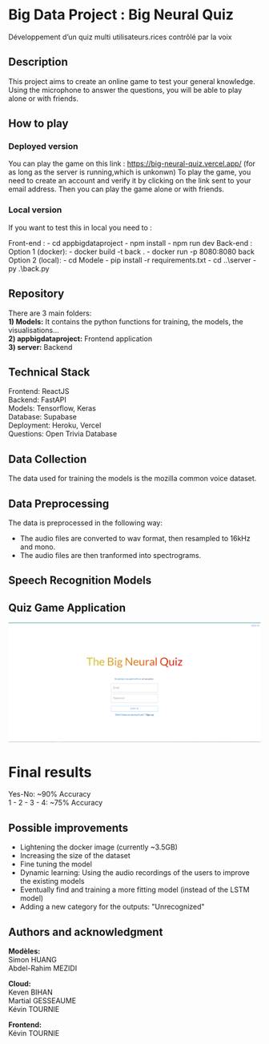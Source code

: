 # Big Data Project : Big Neural Quiz

Développement d’un quiz multi utilisateurs.rices contrôlé par la voix


## Description

This project aims to create an online game to test your general knowledge.
Using the microphone to answer the questions, you will be able to play alone or with friends.

## How to play

### Deployed version

You can play the game on this link : https://big-neural-quiz.vercel.app/ (for as long as the server is running,which is unkonwn)
To play the game, you need to create an account and verify it by clicking on the link sent to your email address.
Then you can play the game alone or with friends.

### Local version

If you want to test this in local you need to :

Front-end :
		- cd appbigdataproject
		- npm install
		- npm run dev
Back-end :
		Option 1 (docker):
			- docker build -t back .
			- docker run -p 8080:8080 back
		Option 2 (local):
			- cd Modele
			- pip install -r requirements.txt
			- cd ..\server
			- py .\back.py
## Repository

There are 3 main folders: <br />
**1) Models:** It contains the python functions for training, the models, the visualisations... <br />
**2) appbigdataproject:** Frontend application <br />
**3) server:** Backend <br />

## Technical Stack

Frontend: ReactJS <br />
Backend: FastAPI <br />
Models: Tensorflow, Keras <br />
Database: Supabase <br />
Deployment: Heroku, Vercel <br />
Questions: Open Trivia Database <br />

## Data Collection

The data used for training the models is the mozilla common voice dataset. <br />

## Data Preprocessing

The data is preprocessed in the following way: <br />

- The audio files are converted to wav format, then resampled to 16kHz and mono. <br />
- The audio files are then tranformed into spectrograms. <br />

## Speech Recognition Models

## Quiz Game Application

![alt text](https://github.com/kevin-tournie/projectBigData/blob/main/quiz_application_image.png)


# Final results
Yes-No: ~90% Accuracy  
1 - 2 - 3 - 4: ~75% Accuracy  
## Possible improvements

- Lightening the docker image (currently ~3.5GB)
- Increasing the size of the dataset
- Fine tuning the model
- Dynamic learning: Using the audio recordings of the users to improve the existing models
- Eventually find and training a more fitting model (instead of the LSTM model)
- Adding a new category for the outputs: "Unrecognized"



## Authors and acknowledgment

**Modèles:** <br />
Simon HUANG <br />
Abdel-Rahim MEZIDI <br />

**Cloud:** <br />
Keven BIHAN <br />
Martial GESSEAUME <br />
Kévin TOURNIE <br />

**Frontend:** <br />
Kévin TOURNIE <br />
